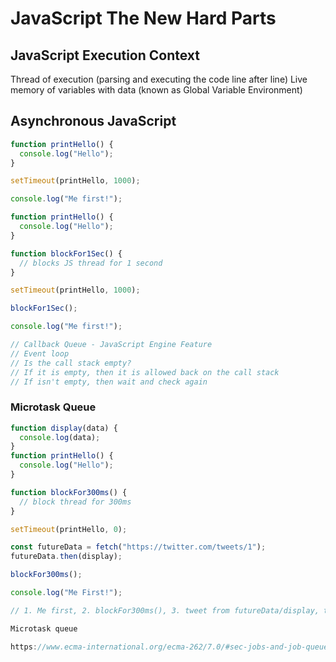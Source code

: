# JavaScript The New Hard Parts

## JavaScript Execution Context

Thread of execution (parsing and executing the code line after line)
Live memory of variables with data (known as Global Variable Environment)

## Asynchronous JavaScript

```js
function printHello() {
  console.log("Hello");
}

setTimeout(printHello, 1000);

console.log("Me first!");
```

```js
function printHello() {
  console.log("Hello");
}

function blockFor1Sec() {
  // blocks JS thread for 1 second
}

setTimeout(printHello, 1000);

blockFor1Sec();

console.log("Me first!");

// Callback Queue - JavaScript Engine Feature
// Event loop
// Is the call stack empty?
// If it is empty, then it is allowed back on the call stack
// If isn't empty, then wait and check again
```

### Microtask Queue

```js
function display(data) {
  console.log(data);
}
function printHello() {
  console.log("Hello");
}

function blockFor300ms() {
  // block thread for 300ms
}

setTimeout(printHello, 0);

const futureData = fetch("https://twitter.com/tweets/1");
futureData.then(display);

blockFor300ms();

console.log("Me First!");

// 1. Me first, 2. blockFor300ms(), 3. tweet from futureData/display, then Hello

Microtask queue

https://www.ecma-international.org/ecma-262/7.0/#sec-jobs-and-job-queues
```

